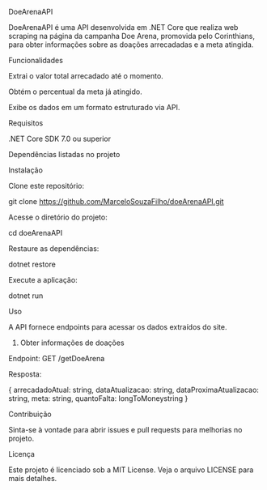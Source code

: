 DoeArenaAPI

DoeArenaAPI é uma API desenvolvida em .NET Core que realiza web scraping na página da campanha Doe Arena, promovida pelo Corinthians, para obter informações sobre as doações arrecadadas e a meta atingida.

Funcionalidades

Extrai o valor total arrecadado até o momento.

Obtém o percentual da meta já atingido.

Exibe os dados em um formato estruturado via API.

Requisitos

.NET Core SDK 7.0 ou superior

Dependências listadas no projeto

Instalação

Clone este repositório:

git clone https://github.com/MarceloSouzaFilho/doeArenaAPI.git

Acesse o diretório do projeto:

cd doeArenaAPI

Restaure as dependências:

dotnet restore

Execute a aplicação:

dotnet run

Uso

A API fornece endpoints para acessar os dados extraídos do site.

1. Obter informações de doações

Endpoint: GET /getDoeArena

Resposta:

{
    arrecadadoAtual: string,
    dataAtualizacao: string,
    dataProximaAtualizacao: string,
    meta: string,
    quantoFalta: longToMoneystring
}

Contribuição

Sinta-se à vontade para abrir issues e pull requests para melhorias no projeto.

Licença

Este projeto é licenciado sob a MIT License. Veja o arquivo LICENSE para mais detalhes.
